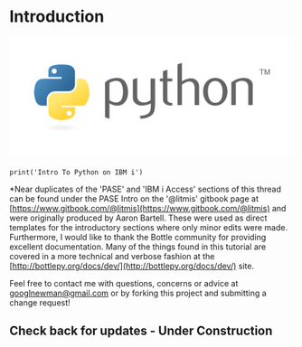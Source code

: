 # Introduction

![](.gitbook/assets/python_logo_trans.png)

`print('Intro To Python on IBM i')`

\*Near duplicates of the 'PASE' and 'IBM i Access' sections of this thread can be found under the PASE Intro on the '@litmis' gitbook page at [https://www.gitbook.com/@litmis](https://www.gitbook.com/@litmis) and were originally produced by Aaron Bartell. These were used as direct templates for the introductory sections where only minor edits were made. Furthermore, I would like to thank the Bottle community for providing excellent documentation. Many of the things found in this tutorial are covered in a more technical and verbose fashion at the [http://bottlepy.org/docs/dev/](http://bottlepy.org/docs/dev/) site.

Feel free to contact me with questions, concerns or advice at googlnewman@gmail.com or by forking this project and submitting a change request!

## Check back for updates - Under Construction

